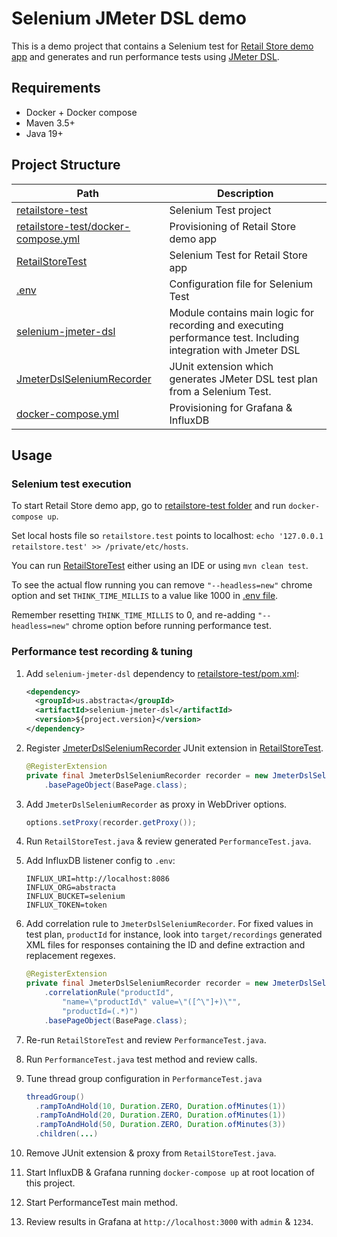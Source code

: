 # Selenium JMeter DSL demo

This is a demo project that contains a Selenium test for [Retail Store demo app](https://github.com/aws-containers/retail-store-sample-app) and generates and run performance tests using [JMeter DSL](https://abstracta.github.io/jmeter-java-dsl/).

## Requirements

* Docker + Docker compose
* Maven 3.5+
* Java 19+

## Project Structure

| Path                                                                                                                            | Description                                                                                                    |
|---------------------------------------------------------------------------------------------------------------------------------|----------------------------------------------------------------------------------------------------------------|
| [retailstore-test](./retailstore-test)                                                                                          | Selenium Test project                                                                                          |
| [retailstore-test/docker-compose.yml](./retailstore-test/docker-compose.yml)                                                    | Provisioning of Retail Store demo app                                                                          |
| [RetailStoreTest](./retailstore-test/src/test/java/us/abstracta/retailstore/RetailStoreTest.java)                               | Selenium Test for Retail Store app                                                                             |
| [.env](./retailstore-test/src/test/resources/.env)                                                                              | Configuration file for Selenium Test                                                                           |
| [selenium-jmeter-dsl](./selenium-jmeter-dsl)                                                                                    | Module contains main logic for recording and executing performance test. Including integration with Jmeter DSL |
| [JmeterDslSeleniumRecorder](./selenium-jmeter-dsl/src/main/java/us/abstracta/selenium/jmeterdsl/JmeterDslSeleniumRecorder.java) | JUnit extension which generates JMeter DSL test plan from a Selenium Test.                                     |
| [docker-compose.yml](./docker-compose.yml)                                                                                      | Provisioning for Grafana & InfluxDB                                                                            |

## Usage

### Selenium test execution

To start Retail Store demo app, go to [retailstore-test folder](./retailstore-test) and run `docker-compose up`.

Set local hosts file so `retailstore.test` points to localhost: `echo '127.0.0.1 retailstore.test' >> /private/etc/hosts`.

You can run [RetailStoreTest](./retailstore-test/src/test/java/us/abstracta/retailstore/RetailStoreTest.java) either using an IDE or using `mvn clean test`.

To see the actual flow running you can remove `"--headless=new"` chrome option and set `THINK_TIME_MILLIS` to a value like 1000 in [.env file](./retailstore-test/src/test/resources/.env).

Remember resetting `THINK_TIME_MILLIS` to 0, and re-adding `"--headless=new"` chrome option before running performance test.

### Performance test recording & tuning

1. Add `selenium-jmeter-dsl` dependency to [retailstore-test/pom.xml](./retailstore-test/pom.xml):

    ```xml
    <dependency>
      <groupId>us.abstracta</groupId>
      <artifactId>selenium-jmeter-dsl</artifactId>
      <version>${project.version}</version>
    </dependency>
    ```
   
2. Register [JmeterDslSeleniumRecorder](./selenium-jmeter-dsl/src/main/java/us/abstracta/selenium/jmeterdsl/JmeterDslSeleniumRecorder.java) JUnit extension in [RetailStoreTest](./retailstore-test/src/test/java/us/abstracta/retailstore/RetailStoreTest.java).
    
    ```java
    @RegisterExtension
    private final JmeterDslSeleniumRecorder recorder = new JmeterDslSeleniumRecorder()
        .basePageObject(BasePage.class);
    ```
   
3. Add `JmeterDslSeleniumRecorder` as proxy in WebDriver options.

    ```java
    options.setProxy(recorder.getProxy());
    ```
   
4. Run `RetailStoreTest.java` & review generated `PerformanceTest.java`.
5. Add InfluxDB listener config to `.env`:

    ```
    INFLUX_URI=http://localhost:8086
    INFLUX_ORG=abstracta
    INFLUX_BUCKET=selenium
    INFLUX_TOKEN=token
    ```

6. Add correlation rule to `JmeterDslSeleniumRecorder`. For fixed values in test plan, `productId` for instance, look into `target/recordings` generated XML files for responses containing the ID and define extraction and replacement regexes.

    ```java
    @RegisterExtension
    private final JmeterDslSeleniumRecorder recorder = new JmeterDslSeleniumRecorder()
        .correlationRule("productId",
            "name=\"productId\" value=\"([^\"]+)\"",
            "productId=(.*)")
        .basePageObject(BasePage.class);
    ```
   
7. Re-run `RetailStoreTest` and review `PerformanceTest.java`.
8. Run `PerformanceTest.java` test method and review calls.
9. Tune thread group configuration in `PerformanceTest.java`

    ```java
    threadGroup()
      .rampToAndHold(10, Duration.ZERO, Duration.ofMinutes(1))
      .rampToAndHold(20, Duration.ZERO, Duration.ofMinutes(1))
      .rampToAndHold(50, Duration.ZERO, Duration.ofMinutes(3))
      .children(...)
    ```
   
10. Remove JUnit extension & proxy from `RetailStoreTest.java`.
11. Start InfluxDB & Grafana running `docker-compose up` at root location of this project.
12. Start PerformanceTest main method.
13. Review results in Grafana at `http://localhost:3000` with `admin` & `1234`.



